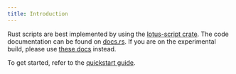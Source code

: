 ```yaml
---
title: Introduction
---
```


Rust scripts are best implemented by using the [lotus-script crate](https://crates.io/crates/lotus-script).
The code documentation can be found on [docs.rs](https://docs.rs/lotus-script/latest/lotus_script/). If you
are on the experimental build, please use [these docs](https://script-rs.lotus-simulator.dev/lotus_script/)
instead.

To get started, refer to the [quickstart guide](/en/rust/quickstart/).
